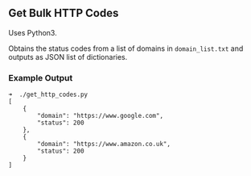## Get Bulk HTTP Codes

Uses Python3.

Obtains the status codes from a list of domains in `domain_list.txt` and outputs as JSON list of dictionaries.


### Example Output

~~~ shell
➜  ./get_http_codes.py
[
    {
        "domain": "https://www.google.com",
        "status": 200
    },
    {
        "domain": "https://www.amazon.co.uk",
        "status": 200
    }
]
~~~
